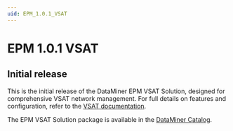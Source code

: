 ```yaml
---
uid: EPM_1.0.1_VSAT
---
```


# EPM 1.0.1 VSAT

## Initial release

This is the initial release of the DataMiner EPM VSAT Solution, designed for comprehensive VSAT network management. For full details on features and configuration, refer to the [VSAT documentation](xref:EPM_VSAT).

The EPM VSAT Solution package is available in the [DataMiner Catalog](https://catalog.dataminer.services/details/4879501c-9716-4a33-8846-ff1835fef7ea).
